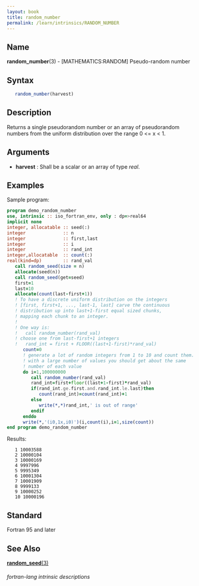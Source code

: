 ```yaml
---
layout: book
title: random_number
permalink: /learn/intrinsics/RANDOM_NUMBER
---
```

## __Name__

__random\_number__(3) - \[MATHEMATICS:RANDOM\] Pseudo-random number


## __Syntax__
```fortran
   random_number(harvest)
```
## __Description__

Returns a single pseudorandom number or an array of pseudorandom numbers
from the uniform distribution over the range 0 \<= x \< 1.

## __Arguments__

  - __harvest__
    : Shall be a scalar or an array of type _real_.

## __Examples__

Sample program:

```fortran
program demo_random_number
use, intrinsic :: iso_fortran_env, only : dp=>real64
implicit none
integer, allocatable :: seed(:)
integer              :: n
integer              :: first,last
integer              :: i
integer              :: rand_int
integer,allocatable  :: count(:)
real(kind=dp)        :: rand_val
   call random_seed(size = n)
   allocate(seed(n))
   call random_seed(get=seed)
   first=1
   last=10
   allocate(count(last-first+1))
   ! To have a discrete uniform distribution on the integers 
   ! [first, first+1, ..., last-1, last] carve the continuous
   ! distribution up into last+1-first equal sized chunks, 
   ! mapping each chunk to an integer.
   !
   ! One way is:
   !   call random_number(rand_val)
   ! choose one from last-first+1 integers
   !   rand_int = first + FLOOR((last+1-first)*rand_val)
      count=0
      ! generate a lot of random integers from 1 to 10 and count them.
      ! with a large number of values you should get about the same
      ! number of each value
      do i=1,100000000
         call random_number(rand_val)
         rand_int=first+floor((last+1-first)*rand_val)
         if(rand_int.ge.first.and.rand_int.le.last)then
            count(rand_int)=count(rand_int)+1
         else
            write(*,*)rand_int,' is out of range'
         endif
      enddo
      write(*,'(i0,1x,i0)')(i,count(i),i=1,size(count))
end program demo_random_number
```
Results:
```
   1 10003588
   2 10000104
   3 10000169
   4 9997996
   5 9995349
   6 10001304
   7 10001909
   8 9999133
   9 10000252
   10 10000196
```
## __Standard__

Fortran 95 and later

## __See Also__

[__random\_seed__(3)](RANDOM_SEED)

###### fortran-lang intrinsic descriptions
